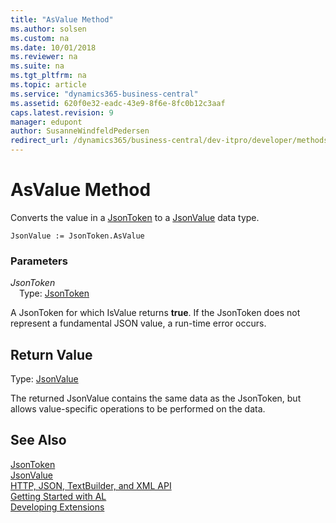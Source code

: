 ```yaml
---
title: "AsValue Method"
ms.author: solsen
ms.custom: na
ms.date: 10/01/2018
ms.reviewer: na
ms.suite: na
ms.tgt_pltfrm: na
ms.topic: article
ms.service: "dynamics365-business-central"
ms.assetid: 620f0e32-eadc-43e9-8f6e-8fc0b12c3aaf
caps.latest.revision: 9
manager: edupont
author: SusanneWindfeldPedersen
redirect_url: /dynamics365/business-central/dev-itpro/developer/methods-auto/library
---
```


 

# AsValue Method

Converts the value in a [JsonToken](jsontoken-class.md) to a [JsonValue](jsonvalue-class.md) data type.

```
JsonValue := JsonToken.AsValue
```

### Parameters
*JsonToken*  
&emsp;Type: [JsonToken](jsontoken-class.md)

A JsonToken for which IsValue returns **true**. If the JsonToken does not represent a fundamental JSON value, a run-time error occurs.

## Return Value
Type: [JsonValue](jsonvalue-class.md)

The returned JsonValue contains the same data as the JsonToken, but allows value-specific operations to be performed on the data.

## See Also
[JsonToken](jsontoken-class.md)  
[JsonValue](jsonvalue-class.md)  
[HTTP, JSON, TextBuilder, and XML API](../devenv-restapi-overview.md)  
[Getting Started with AL](../devenv-get-started.md)  
[Developing Extensions](../devenv-dev-overview.md)
